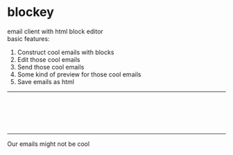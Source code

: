 # blockey
email client with html block editor		
basic features: <br>		
1) Construct cool emails with blocks <br>		
2) Edit those cool emails <br>		
3) Send those cool emails <br>		
4) Some kind of preview for those cool emails <br>		
5) Save emails as html <br>		
<hr>		
<br>		
<br>		
<br>		
<br>		
<hr>		
Our emails might not be cool
